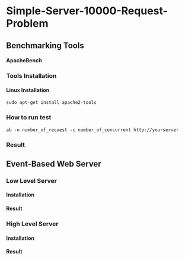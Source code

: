 # Simple-Server-10000-Request-Problem

## Benchmarking Tools
#### ApacheBench

### Tools Installation
#### Linux Installation
    sudo apt-get install apache2-tools

### How to run test
    ab -n number_of_request -c number_of_concurrent http://yourserver

### Result

## Event-Based Web Server

### Low Level Server

#### Installation

#### Result

### High Level Server

#### Installation

#### Result



